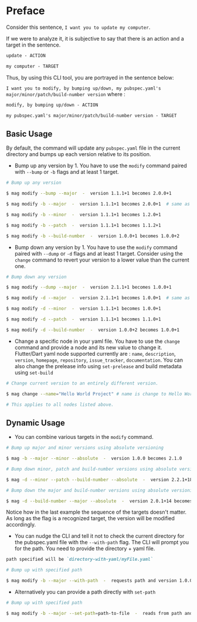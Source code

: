 # Preface

Consider this sentence, `I want you to update my computer`.

If we were to analyze it, it is subjective to say that there is an action and a target in the sentence.

``` md
update - ACTION

my computer - TARGET
```

Thus, by using this CLI tool, you are portrayed in the sentence below:

`I want you to modify, by bumping up/down, my pubspec.yaml's major/minor/patch/build-number version` where :

``` md
modify, by bumping up/down - ACTION

my pubspec.yaml's major/minor/patch/build-number version - TARGET

```

## Basic Usage

By default, the command will update any `pubspec.yaml` file in the current directory and bumps up each version relative to its position.

* Bump up any version by 1. You have to use the `modify` command paired with `--bump` or `-b` flags and at least 1 target.

```sh
# Bump up any version

$ mag modify --bump --major  -  version 1.1.1+1 becomes 2.0.0+1

$ mag modify -b --major  -  version 1.1.1+1 becomes 2.0.0+1  # same as above but relatively shorter

$ mag modify -b --minor  -  version 1.1.1+1 becomes 1.2.0+1

$ mag modify -b --patch  -  version 1.1.1+1 becomes 1.1.2+1

$ mag modify -b --build-number  -  version 1.0.0+1 becomes 1.0.0+2

```

* Bump down any version by 1. You have to use the `modify` command paired with `--dump` or `-d` flags and at least 1 target. Consider using the `change` command to revert your version to a lower value than the current one. 

```sh
# Bump down any version

$ mag modify --dump --major  -  version 2.1.1+1 becomes 1.0.0+1

$ mag modify -d --major  -  version 2.1.1+1 becomes 1.0.0+1  # same as above but shorter

$ mag modify -d --minor  -  version 1.1.1+1 becomes 1.0.0+1

$ mag modify -d --patch  -  version 1.1.1+1 becomes 1.1.0+1

$ mag modify -d --build-number  -  version 1.0.0+2 becomes 1.0.0+1

```

* Change a specific node in your yaml file. You have to use the `change` command and provide a node and its new value to change it. Flutter/Dart yaml node supported currently are : `name`,  `description`,  `version`,  `homepage`,  `repository`,  `issue_tracker`,  `documentation`. You can also change the prelease info using `set-prelease` and build metadata using `set-build`


``` sh
# Change current version to an entirely different version. 

$ mag change --name="Hello World Project" # name is change to Hello World Project

# This applies to all nodes listed above.

```

## Dynamic Usage

* You can combine various targets in the `modify` command.

``` sh
# Bump up major and minor versions using absolute versioning

$ mag -b --major --minor --absolute  -  version 1.0.0 becomes 2.1.0

# Bump down minor, patch and build-number versions using absolute versioning

$ mag -d --minor --patch --build-number --absolute  -  version 2.2.1+18 becomes 2.1.0+17

# Bump down the major and build-number versions using absolute versioning

$ mag -d --build-number --major --absolute  -  version 2.0.1+14 becomes 1.0.1+13

```

Notice how in the last example the sequence of the targets doesn't matter. As long as the flag is a recognized target, the version will be modified accordingly.

* You can nudge the CLI and tell it not to check the current directory for the pubspec.yaml file with the `--with-path` flag. The CLI will prompt you for the path. You need to provide the directory + yaml file.

```md
path specified will be `directory-with-yaml/myFile.yaml`
```

``` sh
# Bump up with specified path

$ mag modify -b --major --with-path  -  requests path and version 1.0.0 becomes 2.0.0

```

* Alternatively you can provide a path directly with `set-path`

``` sh
# Bump up with specified path

$ mag modify -b --major --set-path=path-to-file  -  reads from path and version 1.0.0 becomes 2.0.0

```
